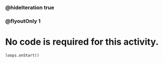 ### @hideIteration true 
### @flyoutOnly 1


# No code is required for this activity. 

```blocks
loops.onStart()
```

